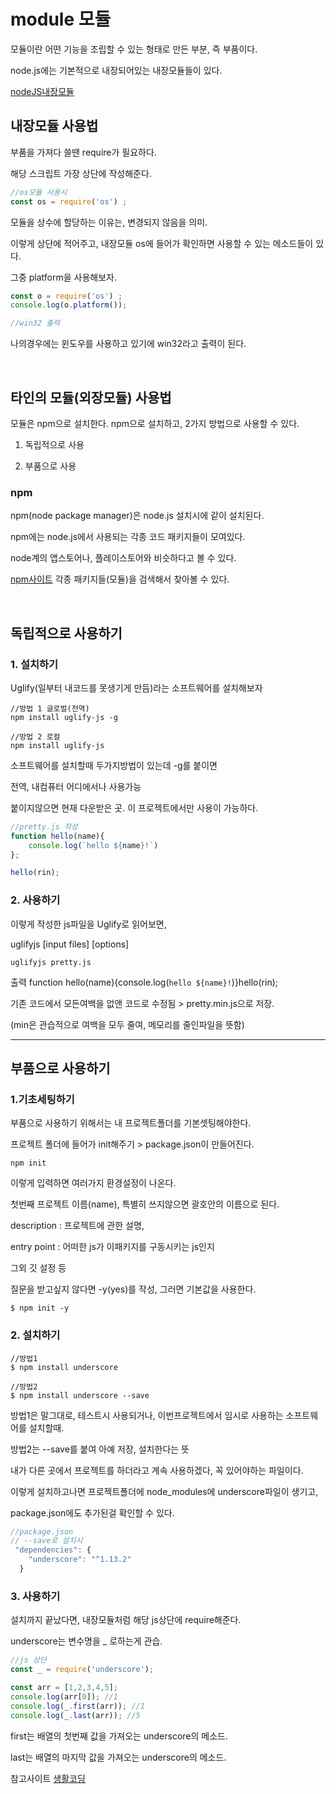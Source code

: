 # module 모듈
모듈이란 어떤 기능을 조립할 수 있는 형태로 만든 부분, 즉 부품이다.

node.js에는 기본적으로 내장되어있는 내장모듈들이 있다.

[nodeJS내장모듈](https://nodejs.org/dist/latest-v14.x/docs/api/)


## 내장모듈 사용법
부품을 가져다 쓸땐 require가 필요하다.

해당 스크립트 가장 상단에 작성해준다.

```js
//os모듈 사용시
const os = require('os') ;
```

모듈을 상수에 할당하는 이유는, 변경되지 않음을 의미.

이렇게 상단에 적어주고, 내장모듈 os에 들어가 확인하면 사용할 수 있는 메소드들이 있다.

그중 platform을 사용해보자.
```js
const o = require('os') ;
console.log(o.platform());

//win32 출력
```
나의경우에는 윈도우를 사용하고 있기에 win32라고 출력이 된다.

<br />

## 타인의 모듈(외장모듈) 사용법
모듈은 npm으로 설치한다. npm으로 설치하고, 2가지 방법으로 사용할 수 있다.

1. 독립적으로 사용

2. 부품으로 사용


### npm 

npm(node package manager)은 node.js 설치시에 같이 설치된다. 

npm에는 node.js에서 사용되는 각종 코드 패키지들이 모여있다.

node계의 앱스토어나, 플레이스토어와 비슷하다고 볼 수 있다.

[npm사이트](https://www.npmjs.com/)
각종 패키지들(모듈)을 검색해서 찾아볼 수 있다.

<br />

## 독립적으로 사용하기

### 1. 설치하기

Uglify(일부터 내코드를 못생기게 만듬)라는 소프트웨어를 설치해보자

```node
//방법 1 글로벌(전역)
npm install uglify-js -g

//방법 2 로컬
npm install uglify-js
```
소프트웨어를 설치할때 두가지방법이 있는데 -g를 붙이면

전역, 내컴퓨터 어디에서나 사용가능

붙이지않으면 현재 다운받은 곳. 이 프로젝트에서만 사용이 가능하다.

```js
//pretty.js 작성
function hello(name){
    console.log(`hello ${name}!`)
};

hello(rin);
```

### 2. 사용하기
이렇게 작성한 js파일을 Uglify로 읽어보면,

uglifyjs [input files] [options]
```node
uglifyjs pretty.js
```
출력  function hello(name){console.log(`hello ${name}!`)}hello(rin);

기존 코드에서 모든여백을 없앤 코드로 수정됨 >  pretty.min.js으로 저장.

(min은 관습적으로 여백을 모두 줄여, 메모리를 줄인파일을 뜻함)

----------------------------------------------------------

## 부품으로 사용하기
### 1.기초세팅하기

부품으로 사용하기 위해서는 내 프로젝트폴더를 기본셋팅해야한다.

프로젝트 폴더에 들어가 init해주기 > package.json이 만들어진다.
```node
npm init
```

이렇게 입력하면 여러가지 환경설정이 나온다.

첫번째 프로젝트 이름(name), 특별히 쓰지않으면 괄호안의 이름으로 된다.

description : 프로젝트에 관한 설명,

entry point : 어떠한 js가 이패키지를 구동시키는 js인지

그외 깃 설정 등


질문을 받고싶지 않다면 -y(yes)를 작성, 그러면 기본값을 사용한다.
```node
$ npm init -y
```

### 2. 설치하기

```node
//방법1
$ npm install underscore

//방법2
$ npm install underscore --save
```
방법1은 말그대로, 테스트시 사용되거나, 이번프로젝트에서 임시로 사용하는 소프트웨어를 설치할때.

방법2는 --save를 붙여 아예 저장, 설치한다는 뜻

내가 다른 곳에서 프로젝트를 하더라고 계속 사용하겠다, 꼭 있어야하는 파일이다. 


이렇게 설치하고나면 프로젝트폴더에 node_modules에 underscore파일이 생기고,

package.json에도 추가된걸 확인할 수 있다.
```js
//package.json
// --save로 설치시
 "dependencies": {
    "underscore": "^1.13.2"
  }
```
### 3. 사용하기

설치까지 끝났다면, 내장모듈처럼 해당 js상단에 require해준다.

underscore는 변수명을 _ 로하는게 관습.


```js
//js 상단
const _ = require('underscore');

const arr = [1,2,3,4,5];
console.log(arr[0]); //1
console.log(_.first(arr)); //1
console.log(_.last(arr)); //5
```
first는 배열의 첫번째 값을 가져오는 underscore의 메소드.

last는 배열의 마지막 값을 가져오는 underscore의 메소드.

참고사이트 [생활코딩](https://opentutorials.org/course/2136/11854)



